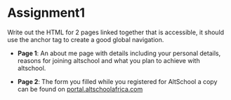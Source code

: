 # Assignment1


Write out the HTML for 2 pages linked together that is accessible, it should use the anchor tag to create a good global navigation.


- **Page 1**: An about me page with details including your personal details, reasons for joining altschool and what you plan to achieve with altschool.

  
- **Page 2**: The form you filled while you registered for AltSchool a copy can be found on [portal.altschoolafrica.com](https://portal.altschoolafrica.com/auth/create-account)

